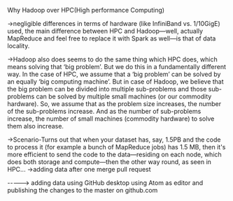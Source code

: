 Why Hadoop over HPC(High performance Computing)

->negligible differences in terms of hardware (like InfiniBand vs. 1/10GigE) used, the main difference between HPC and Hadoop—well, actually MapReduce and feel free to replace it with Spark as well—is that of data locality.

->Hadoop also does seems to do the same thing which HPC does, which means solving that ‘big problem’. But we do this in a fundamentally different way. In the case of HPC, we assume that a ‘big problem’ can be solved by an equally ‘big computing machine’. But in case of Hadoop, we believe that the big problem can be divided into multiple sub-problems and those sub-problems can be solved by multiple small machines (or our commodity hardware). So, we assume that as the problem size increases, the number of the sub-problems increase. And as the number of sub-problems increase, the number of small machines (commodity hardware) to solve them also increase.

->Scenario-Turns out that when your dataset has, say, 1.5PB and the code to process it (for example a bunch of MapReduce jobs) has 1.5 MB, then it's more efficient to send the code to the data—residing on each node, which does both storage and compute—then the other way round, as seen in HPC...
->adding data after one merge pull request

-----> adding data using GitHub desktop using Atom as editor and publishing the changes to the master on github.com
